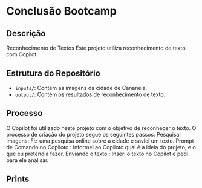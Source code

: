 # Conclusão Bootcamp 

## Descrição
Reconhecimento de Textos
Este projeto utiliza reconhecimento de texto com Copilot. 

## Estrutura do Repositório
- `inputs/`: Contém as imagens da cidade de Cananeia.
- `output/`: Contém os resultados de reconhecimento de texto.

## Processo
O Copilot foi utilizado neste projeto com o objetivo de reconhecer o texto. 
O processo de criação do projeto segue os seguintes passos:
Pesquisar imagens: Fiz uma pesquisa online sobre a cidade e savlei um texto.
Prompt de Comando no Copiloto : Informei ao Copiloto qual é a ideia do projeto, e o que eu pretendia fazer.
Enviando o texto : Inseri o texto no Copilot e pedi para ele analisar.

## Prints




